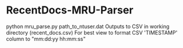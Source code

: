 # RecentDocs-MRU-Parser
python mru_parse.py path_to_ntuser.dat
Outputs to CSV in working directory (recent_docs.csv)
For best view to format CSV 'TIMESTAMP' column to "mm:dd:yy hh:mm:ss" 
